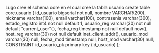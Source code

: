 Lugo cree el schema core en el cual cree la tabla usuario
create table core.usuario
(
id_usuario      bigserial   not null,
nombre          VARCHAR(200),
nickname        varchar(100),
email           varchar(100),
contrasenia     varchar(300),
estado_registro int4        not null default 1,
usuario_reg     varchar(30) not null default "current_user"(),
fecha_reg       timestamp   not null default now(),
host_reg        varchar(30) not null default inet_client_addr(),
usuario_mod     varchar(30) null,
fecha_mod       timestamp   null,
host_mod        varchar(30) null,
CONSTRAINT id_usuario_pk primary key (id_usuario)
);